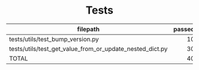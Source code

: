 <h1 align="center" style="font-weight: bold">
    Tests
</h1>

|                         filepath                         | passed | SUBTOTAL |
| -------------------------------------------------------- | -----: | -------: |
| tests/utils/test_bump_version.py                         |     10 |       10 |
| tests/utils/test_get_value_from_or_update_nested_dict.py |     30 |       30 |
| TOTAL                                                    |     40 |       40 |
